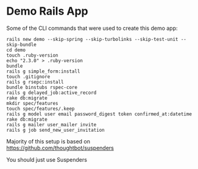 # Demo Rails App

Some of the CLI commands that were used to create this demo app:

```
rails new demo --skip-spring --skip-turbolinks --skip-test-unit --skip-bundle
cd demo
touch .ruby-version
echo "2.3.0" > .ruby-version
bundle
rails g simple_form:install
touch .gitignore
rails g rsepc:install
bundle binstubs rspec-core
rails g delayed_job:active_record
rake db:migrate
mkdir spec/features
touch spec/features/.keep
rails g model user email password_digest token confirmed_at:datetime
rake db:migrate
rails g mailer user_mailer invite
rails g job send_new_user_invitation
```

Majority of this setup is based on https://github.com/thoughtbot/suspenders

You should just use Suspenders
